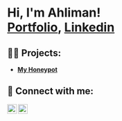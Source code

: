 <h1>Hi, I'm Ahliman! <br/><a href="https://ahlimany.github.io">Portfolio</a>, <a href="https://www.linkedin.com/in/ahliman-abbasov/">Linkedin</a></h1>

<h2>👨‍💻 Projects:</h2>

- <b>[My Honeypot](https://github.com/ahlimany/honeypot)</b>

<h2> 🤳 Connect with me:</h2>

[<img align="left" alt="Ahliman | Email" width="22px" src="https://www.flaticon.com/free-icon/gmail_5968534" />][mail]
[<img align="left" alt="Ahliman | LinkedIn" width="22px" src="https://cdn.jsdelivr.net/npm/simple-icons@v3/icons/linkedin.svg" />][linkedin]

[mail]: ahliman573@gmail.com
[linkedin]: https://linkedin.com/in/ahliman-abbasov
